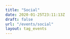 ```yaml
---
title: "Social"
date: 2020-01-25T23:11:13Z
draft: false
url: "/events/social"
layout: tag_events
---
```

